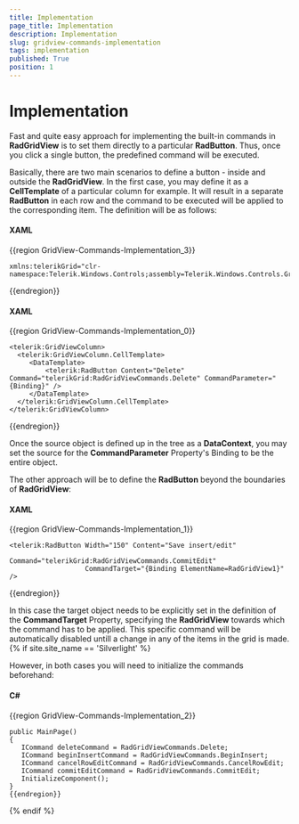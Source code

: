 ```yaml
---
title: Implementation
page_title: Implementation
description: Implementation
slug: gridview-commands-implementation
tags: implementation
published: True
position: 1
---
```


# Implementation


Fast and quite easy approach for implementing the built-in commands in __RadGridView__ is to set them directly to a particular __RadButton__. Thus, once you click a single button, the predefined command will be executed. 

Basically, there are two main scenarios to define a button - inside and outside the __RadGridView__. In the first case, you may define it as a __CellTemplate__ of a particular column for example. It will result in a separate __RadButton__ in each row and the command to be executed will be applied to the corresponding item. The definition will be as follows:

#### __XAML__

{{region GridView-Commands-Implementation_3}}

	xmlns:telerikGrid="clr-namespace:Telerik.Windows.Controls;assembly=Telerik.Windows.Controls.GridView"
{{endregion}}



#### __XAML__

{{region GridView-Commands-Implementation_0}}

	<telerik:GridViewColumn>
	  <telerik:GridViewColumn.CellTemplate>
	     <DataTemplate>
	         <telerik:RadButton Content="Delete" Command="telerikGrid:RadGridViewCommands.Delete" CommandParameter="{Binding}" />
	     </DataTemplate>
	  </telerik:GridViewColumn.CellTemplate>
	</telerik:GridViewColumn>
{{endregion}}



Once the source object is defined up in the tree as a __DataContext__, you may set the source for the __CommandParameter__ Property's Binding to be the entire object.

The other approach will be to define the __RadButton__ beyond the boundaries of __RadGridView__:

#### __XAML__

{{region GridView-Commands-Implementation_1}}

	<telerik:RadButton Width="150" Content="Save insert/edit" 
	                   Command="telerikGrid:RadGridViewCommands.CommitEdit" 
	                   CommandTarget="{Binding ElementName=RadGridView1}"  />
{{endregion}}


In this case the target object needs to be explicitly set in the definition of the __CommandTarget__ Property, specifying the __RadGridView__ towards which the command has to be applied. This specific command will be automatically disabled untill a change in any of the items in the grid is made. {% if site.site_name == 'Silverlight' %}

However, in both cases you will need to initialize the commands beforehand:

#### __C#__

{{region GridView-Commands-Implementation_2}}

	public MainPage()
	{
       ICommand deleteCommand = RadGridViewCommands.Delete;
       ICommand beginInsertCommand = RadGridViewCommands.BeginInsert;
       ICommand cancelRowEditCommand = RadGridViewCommands.CancelRowEdit;
       ICommand commitEditCommand = RadGridViewCommands.CommitEdit;
       InitializeComponent();
	}
	{{endregion}}
{% endif %}



